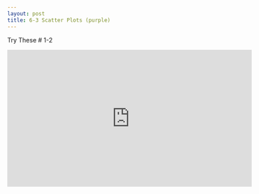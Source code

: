 ```yaml
---
layout: post
title: 6-3 Scatter Plots (purple)
---
```

Try These # 1-2
<iframe width="560" height="315" src="https://www.youtube.com/embed/cUpiWCvDvTc" frameborder="0" allowfullscreen></iframe>
